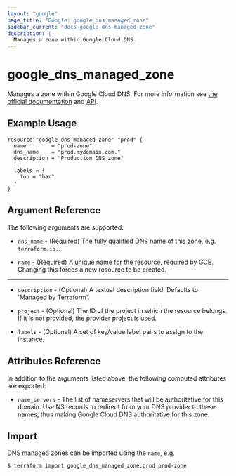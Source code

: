 ```yaml
---
layout: "google"
page_title: "Google: google_dns_managed_zone"
sidebar_current: "docs-google-dns-managed-zone"
description: |-
  Manages a zone within Google Cloud DNS.
---
```


# google\_dns\_managed_zone

Manages a zone within Google Cloud DNS. For more information see [the official documentation](https://cloud.google.com/dns/zones/) and
[API](https://cloud.google.com/dns/api/v1/managedZones).

## Example Usage

```hcl
resource "google_dns_managed_zone" "prod" {
  name        = "prod-zone"
  dns_name    = "prod.mydomain.com."
  description = "Production DNS zone"

  labels = {
    foo = "bar"
  }
}
```

## Argument Reference

The following arguments are supported:

* `dns_name` - (Required) The fully qualified DNS name of this zone, e.g. `terraform.io.`.

* `name` - (Required) A unique name for the resource, required by GCE.
    Changing this forces a new resource to be created.

- - -

* `description` - (Optional) A textual description field. Defaults to 'Managed by Terraform'.

* `project` - (Optional) The ID of the project in which the resource belongs. If it
    is not provided, the provider project is used.

* `labels` - (Optional) A set of key/value label pairs to assign to the instance.

## Attributes Reference

In addition to the arguments listed above, the following computed attributes are
exported:

* `name_servers` - The list of nameservers that will be authoritative for this
    domain. Use NS records to redirect from your DNS provider to these names,
    thus making Google Cloud DNS authoritative for this zone.

## Import

DNS managed zones can be imported using the `name`, e.g.

```
$ terraform import google_dns_managed_zone.prod prod-zone
```
